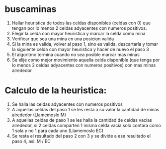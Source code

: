 # buscaminas

1. Hallar heuristica de todos las celdas disponibles (celdas con 0) que tengan por lo menos 2 celdas adyacentes con numeros positivos.
2. Elegir la celda con mayor heuristica y marcar la celda como mina
3. Verificar que sea una mina en una posicion valida
4. Si la mina es valida, volver al paso 1, sino es valida, descartarla y tomar la siguiente celda con mayor heuristica y hacer de nuevo el paso 3
5. El algoritmo termina cuando no sea posible marcar mas minas
6. Se elije como mejor movimiento aquella celda disponible (que tenga por lo menos 2 celdas adyacentes con numeros positivos) con mas minas alrededor

# Calculo de la heuristica:

1. Se halla las celdas adyacentes con numeros positivos
3. A aquellas celdas del paso 1 se les resta a su valor la cantidad de minas alrededor (Llamemoslo M)
4. A aquellas celdas de paso 1 se les halla la cantidad de celdas vacias alrededor, si 2 celdas comparten 1 misma celda vacia solo contara como 1 sola y no 1 para cada uno (Llamemoslo EC)
4. Se resta el resultado del paso 2 con 3 y se divide a ese resultado el paso 4, asi: M / EC